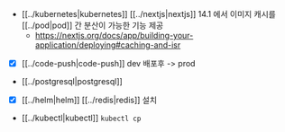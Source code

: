 - [[../kubernetes|kubernetes]] [[../nextjs|nextjs]] 14.1 에서 이미지 캐시를 [[../pod|pod]] 간 분산이 가능한 기능 제공
  + https://nextjs.org/docs/app/building-your-application/deploying#caching-and-isr
- [X] [[../code-push|code-push]] dev 배포후 -> prod 
- [[../postgresql|postgresql]]
- [X] [[../helm|helm]] [[../redis|redis]] 설치
- [[../kubectl|kubectl]] `kubectl cp`
